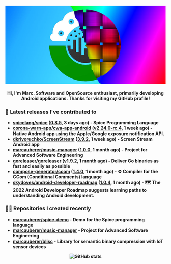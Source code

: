 <p align="center">
	<img src="https://raw.githubusercontent.com/marcauberer/marcauberer/master/images/frontpage-image.jpg">
	<br><br>
	<b>Hi, I'm Marc. Software and OpenSource enthusiast, primarily developing Android applications. Thanks for visiting my GitHub profile!
</p>

### 🚀 Latest releases I've contributed to


- [spicelang/spice](https://github.com/spicelang/spice) ([0.8.5](https://github.com/spicelang/spice/releases/tag/0.8.5), 3 days ago) - Spice Programming Language
- [corona-warn-app/cwa-app-android](https://github.com/corona-warn-app/cwa-app-android) ([v2.24.0-rc.4](https://github.com/corona-warn-app/cwa-app-android/releases/tag/v2.24.0-rc.4), 1 week ago) - Native Android app using the Apple/Google exposure notification API.
- [dkrivoruchko/ScreenStream](https://github.com/dkrivoruchko/ScreenStream) ([3.9.2](https://github.com/dkrivoruchko/ScreenStream/releases/tag/3.9.2), 1 week ago) - Screen Stream Android app
- [marcauberer/music-manager](https://github.com/marcauberer/music-manager) ([1.0.0](https://github.com/marcauberer/music-manager/releases/tag/1.0.0), 1 month ago) - Project for Advanced Software Engineering
- [goreleaser/goreleaser](https://github.com/goreleaser/goreleaser) ([v1.9.2](https://github.com/goreleaser/goreleaser/releases/tag/v1.9.2), 1 month ago) - Deliver Go binaries as fast and easily as possible
- [compose-generator/ccom](https://github.com/compose-generator/ccom) ([1.4.0](https://github.com/compose-generator/ccom/releases/tag/1.4.0), 1 month ago) - ⚙️ Compiler for the CCom (Conditional Comments) language
- [skydoves/android-developer-roadmap](https://github.com/skydoves/android-developer-roadmap) ([1.0.4](https://github.com/skydoves/android-developer-roadmap/releases/tag/1.0.4), 1 month ago) - 🗺 The 2022 Android Developer Roadmap suggests learning paths to understanding Android development.

### 👨‍💻 Repositories I created recently
- [marcauberer/spice-demo](https://github.com/marcauberer/spice-demo) - Demo for the Spice programming language
- [marcauberer/music-manager](https://github.com/marcauberer/music-manager) - Project for Advanced Software Engineering
- [marcauberer/blisc](https://github.com/marcauberer/blisc) - Library for semantic binary compression with IoT sensor devices

<p align="center">
	<img src="https://github-readme-stats.vercel.app/api?username=marcauberer&show_icons=true&theme=dark" alt="GitHub stats">
</p>
